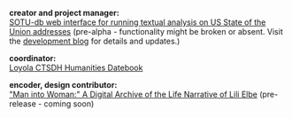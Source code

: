 **creator and project manager:**<br>
[SOTU-db web interface for running textual analysis on US State of the Union addresses](www.sotu-db.com) (pre-alpha - functionality might be broken or absent. Visit the [development blog](blog.sotu-db.com) for details and updates.)

**coordinator:**<br>
[Loyola CTSDH Humanities Datebook](https://www.luc.edu/ctsdh/resources/humanitiesdatebook/)

**encoder, design contributor:**<br>
["Man into Woman:" A Digital Archive of the Life Narrative of Lili Elbe](www.lilielbe.org) (pre-release - coming soon)
